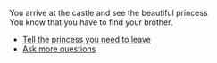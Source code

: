 You arrive at the castle and see the beautiful princess  
You know that you have to find your brother.

- [Tell the princess you need to leave](../WIP.md)
- [Ask more questions](../WIP.md)
